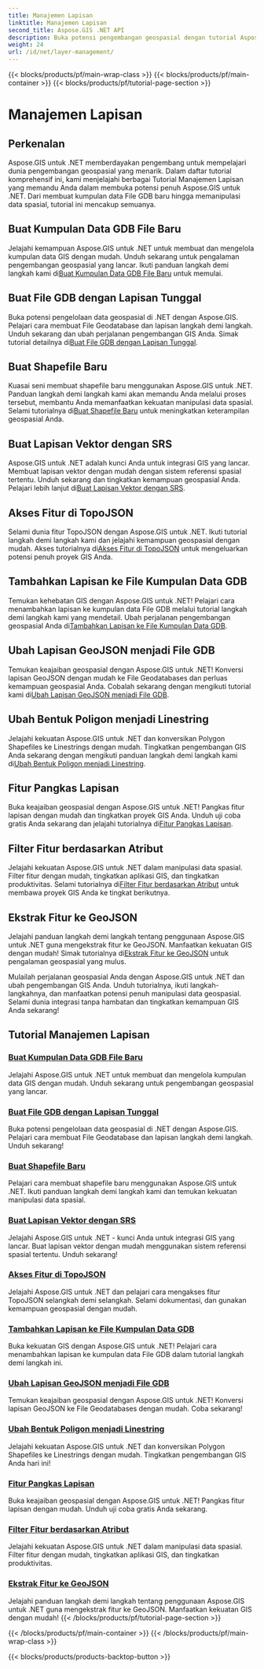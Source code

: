 ```yaml
---
title: Manajemen Lapisan
linktitle: Manajemen Lapisan
second_title: Aspose.GIS .NET API
description: Buka potensi pengembangan geospasial dengan tutorial Aspose.GIS untuk .NET. Membuat, mengelola, dan memanipulasi kumpulan data GIS dengan mudah.
weight: 24
url: /id/net/layer-management/
---
```


{{< blocks/products/pf/main-wrap-class >}}
{{< blocks/products/pf/main-container >}}
{{< blocks/products/pf/tutorial-page-section >}}

# Manajemen Lapisan

## Perkenalan

Aspose.GIS untuk .NET memberdayakan pengembang untuk mempelajari dunia pengembangan geospasial yang menarik. Dalam daftar tutorial komprehensif ini, kami menjelajahi berbagai Tutorial Manajemen Lapisan yang memandu Anda dalam membuka potensi penuh Aspose.GIS untuk .NET. Dari membuat kumpulan data File GDB baru hingga memanipulasi data spasial, tutorial ini mencakup semuanya.

## Buat Kumpulan Data GDB File Baru 
 Jelajahi kemampuan Aspose.GIS untuk .NET untuk membuat dan mengelola kumpulan data GIS dengan mudah. Unduh sekarang untuk pengalaman pengembangan geospasial yang lancar. Ikuti panduan langkah demi langkah kami di[Buat Kumpulan Data GDB File Baru](./create-new-file-gdb-dataset/) untuk memulai.

## Buat File GDB dengan Lapisan Tunggal 
 Buka potensi pengelolaan data geospasial di .NET dengan Aspose.GIS. Pelajari cara membuat File Geodatabase dan lapisan langkah demi langkah. Unduh sekarang dan ubah perjalanan pengembangan GIS Anda. Simak tutorial detailnya di[Buat File GDB dengan Lapisan Tunggal](./create-file-gdb-with-single-layer/).

## Buat Shapefile Baru 
 Kuasai seni membuat shapefile baru menggunakan Aspose.GIS untuk .NET. Panduan langkah demi langkah kami akan memandu Anda melalui proses tersebut, membantu Anda memanfaatkan kekuatan manipulasi data spasial. Selami tutorialnya di[Buat Shapefile Baru](./create-new-shapefile/) untuk meningkatkan keterampilan geospasial Anda.

## Buat Lapisan Vektor dengan SRS 
Aspose.GIS untuk .NET adalah kunci Anda untuk integrasi GIS yang lancar. Membuat lapisan vektor dengan mudah dengan sistem referensi spasial tertentu. Unduh sekarang dan tingkatkan kemampuan geospasial Anda. Pelajari lebih lanjut di[Buat Lapisan Vektor dengan SRS](./create-vector-layer-with-srs/).

## Akses Fitur di TopoJSON 
 Selami dunia fitur TopoJSON dengan Aspose.GIS untuk .NET. Ikuti tutorial langkah demi langkah kami dan jelajahi kemampuan geospasial dengan mudah. Akses tutorialnya di[Akses Fitur di TopoJSON](./access-features-in-topojson/) untuk mengeluarkan potensi penuh proyek GIS Anda.

## Tambahkan Lapisan ke File Kumpulan Data GDB 
 Temukan kehebatan GIS dengan Aspose.GIS untuk .NET! Pelajari cara menambahkan lapisan ke kumpulan data File GDB melalui tutorial langkah demi langkah kami yang mendetail. Ubah perjalanan pengembangan geospasial Anda di[Tambahkan Lapisan ke File Kumpulan Data GDB](./add-layer-to-file-gdb-dataset/).

## Ubah Lapisan GeoJSON menjadi File GDB 
 Temukan keajaiban geospasial dengan Aspose.GIS untuk .NET! Konversi lapisan GeoJSON dengan mudah ke File Geodatabases dan perluas kemampuan geospasial Anda. Cobalah sekarang dengan mengikuti tutorial kami di[Ubah Lapisan GeoJSON menjadi File GDB](./convert-geojson-layer-to-file-gdb/).

## Ubah Bentuk Poligon menjadi Linestring 
Jelajahi kekuatan Aspose.GIS untuk .NET dan konversikan Polygon Shapefiles ke Linestrings dengan mudah. Tingkatkan pengembangan GIS Anda sekarang dengan mengikuti panduan langkah demi langkah kami di[Ubah Bentuk Poligon menjadi Linestring](./convert-polygon-shapefile-to-linestring/).

## Fitur Pangkas Lapisan 
 Buka keajaiban geospasial dengan Aspose.GIS untuk .NET! Pangkas fitur lapisan dengan mudah dan tingkatkan proyek GIS Anda. Unduh uji coba gratis Anda sekarang dan jelajahi tutorialnya di[Fitur Pangkas Lapisan](./crop-layer-features/).

## Filter Fitur berdasarkan Atribut 
 Jelajahi kekuatan Aspose.GIS untuk .NET dalam manipulasi data spasial. Filter fitur dengan mudah, tingkatkan aplikasi GIS, dan tingkatkan produktivitas. Selami tutorialnya di[Filter Fitur berdasarkan Atribut](./filter-features-by-attribute/) untuk membawa proyek GIS Anda ke tingkat berikutnya.

## Ekstrak Fitur ke GeoJSON 
 Jelajahi panduan langkah demi langkah tentang penggunaan Aspose.GIS untuk .NET guna mengekstrak fitur ke GeoJSON. Manfaatkan kekuatan GIS dengan mudah! Simak tutorialnya di[Ekstrak Fitur ke GeoJSON](./extract-features-to-geojson/) untuk pengalaman geospasial yang mulus.

Mulailah perjalanan geospasial Anda dengan Aspose.GIS untuk .NET dan ubah pengembangan GIS Anda. Unduh tutorialnya, ikuti langkah-langkahnya, dan manfaatkan potensi penuh manipulasi data geospasial. Selami dunia integrasi tanpa hambatan dan tingkatkan kemampuan GIS Anda sekarang!
## Tutorial Manajemen Lapisan
### [Buat Kumpulan Data GDB File Baru](./create-new-file-gdb-dataset/)
Jelajahi Aspose.GIS untuk .NET untuk membuat dan mengelola kumpulan data GIS dengan mudah. Unduh sekarang untuk pengembangan geospasial yang lancar. 
### [Buat File GDB dengan Lapisan Tunggal](./create-file-gdb-with-single-layer/)
Buka potensi pengelolaan data geospasial di .NET dengan Aspose.GIS. Pelajari cara membuat File Geodatabase dan lapisan langkah demi langkah. Unduh sekarang!
### [Buat Shapefile Baru](./create-new-shapefile/)
Pelajari cara membuat shapefile baru menggunakan Aspose.GIS untuk .NET. Ikuti panduan langkah demi langkah kami dan temukan kekuatan manipulasi data spasial.
### [Buat Lapisan Vektor dengan SRS](./create-vector-layer-with-srs/)
Jelajahi Aspose.GIS untuk .NET - kunci Anda untuk integrasi GIS yang lancar. Buat lapisan vektor dengan mudah menggunakan sistem referensi spasial tertentu. Unduh sekarang!
### [Akses Fitur di TopoJSON](./access-features-in-topojson/)
Jelajahi Aspose.GIS untuk .NET dan pelajari cara mengakses fitur TopoJSON selangkah demi selangkah. Selami dokumentasi, dan gunakan kemampuan geospasial dengan mudah.
### [Tambahkan Lapisan ke File Kumpulan Data GDB](./add-layer-to-file-gdb-dataset/)
Buka kekuatan GIS dengan Aspose.GIS untuk .NET! Pelajari cara menambahkan lapisan ke kumpulan data File GDB dalam tutorial langkah demi langkah ini.
### [Ubah Lapisan GeoJSON menjadi File GDB](./convert-geojson-layer-to-file-gdb/)
Temukan keajaiban geospasial dengan Aspose.GIS untuk .NET! Konversi lapisan GeoJSON ke File Geodatabases dengan mudah. Coba sekarang!
### [Ubah Bentuk Poligon menjadi Linestring](./convert-polygon-shapefile-to-linestring/)
Jelajahi kekuatan Aspose.GIS untuk .NET dan konversikan Polygon Shapefiles ke Linestrings dengan mudah. Tingkatkan pengembangan GIS Anda hari ini!
### [Fitur Pangkas Lapisan](./crop-layer-features/)
Buka keajaiban geospasial dengan Aspose.GIS untuk .NET! Pangkas fitur lapisan dengan mudah. Unduh uji coba gratis Anda sekarang.
### [Filter Fitur berdasarkan Atribut](./filter-features-by-attribute/)
Jelajahi kekuatan Aspose.GIS untuk .NET dalam manipulasi data spasial. Filter fitur dengan mudah, tingkatkan aplikasi GIS, dan tingkatkan produktivitas.
### [Ekstrak Fitur ke GeoJSON](./extract-features-to-geojson/)
Jelajahi panduan langkah demi langkah tentang penggunaan Aspose.GIS untuk .NET guna mengekstrak fitur ke GeoJSON. Manfaatkan kekuatan GIS dengan mudah! 
{{< /blocks/products/pf/tutorial-page-section >}}

{{< /blocks/products/pf/main-container >}}
{{< /blocks/products/pf/main-wrap-class >}}

{{< blocks/products/products-backtop-button >}}
